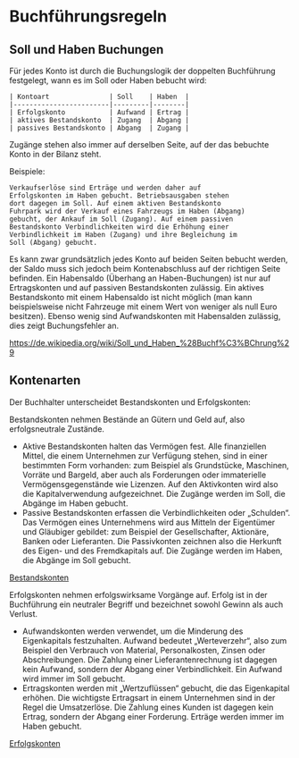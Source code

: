 Buchführungsregeln
==================

Soll und Haben Buchungen
-----------------------

Für jedes Konto ist durch die Buchungslogik der doppelten
Buchführung festgelegt, wann es im Soll oder Haben bebucht wird:

    | Kontoart               | Soll    | Haben  |
    |------------------------|---------|--------|
    | Erfolgskonto           | Aufwand | Ertrag |
    | aktives Bestandskonto  | Zugang  | Abgang |
    | passives Bestandskonto | Abgang  | Zugang |

Zugänge stehen also immer auf derselben Seite, auf der das
bebuchte Konto in der Bilanz steht.

Beispiele:

    Verkaufserlöse sind Erträge und werden daher auf
    Erfolgskonten im Haben gebucht. Betriebsausgaben stehen
    dort dagegen im Soll. Auf einem aktiven Bestandskonto
    Fuhrpark wird der Verkauf eines Fahrzeugs im Haben (Abgang)
    gebucht, der Ankauf im Soll (Zugang). Auf einem passiven
    Bestandskonto Verbindlichkeiten wird die Erhöhung einer
    Verbindlichkeit im Haben (Zugang) und ihre Begleichung im
    Soll (Abgang) gebucht.

Es kann zwar grundsätzlich jedes Konto auf beiden Seiten bebucht
werden, der Saldo muss sich jedoch beim Kontenabschluss auf der
richtigen Seite befinden. Ein Habensaldo (Überhang an
Haben-Buchungen) ist nur auf Ertragskonten und auf passiven
Bestandskonten zulässig. Ein aktives Bestandskonto mit einem
Habensaldo ist nicht möglich (man kann beispielsweise nicht
Fahrzeuge mit einem Wert von weniger als null Euro besitzen).
Ebenso wenig sind Aufwandskonten mit Habensalden zulässig, dies
zeigt Buchungsfehler an.

https://de.wikipedia.org/wiki/Soll_und_Haben_%28Buchf%C3%BChrung%29

Kontenarten
-----------

Der Buchhalter unterscheidet Bestandskonten und Erfolgskonten:

Bestandskonten nehmen Bestände an Gütern und Geld auf, also
erfolgsneutrale Zustände.

 * Aktive Bestandskonten halten das Vermögen fest. Alle
 finanziellen Mittel, die einem Unternehmen zur Verfügung
 stehen, sind in einer bestimmten Form vorhanden: zum Beispiel
 als Grundstücke, Maschinen, Vorräte und Bargeld, aber auch
 als Forderungen oder immaterielle Vermögensgegenstände wie
 Lizenzen. Auf den Aktivkonten wird also die Kapitalverwendung
 aufgezeichnet. Die Zugänge werden im Soll, die Abgänge im Haben
 gebucht.
 * Passive Bestandskonten erfassen die Verbindlichkeiten oder
 „Schulden“. Das Vermögen eines Unternehmens wird aus Mitteln
 der Eigentümer und Gläubiger gebildet: zum Beispiel der
 Gesellschafter, Aktionäre, Banken oder Lieferanten. Die
 Passivkonten zeichnen also die Herkunft des Eigen- und des
 Fremdkapitals auf. Die Zugänge werden im Haben, die Abgänge
 im Soll gebucht.

 [Bestandskonten](https://de.wikipedia.org/wiki/Datei:Bestandskonten.svg)

Erfolgskonten nehmen erfolgswirksame Vorgänge auf. Erfolg ist
in der Buchführung ein neutraler Begriff und bezeichnet
sowohl Gewinn als auch Verlust.

 * Aufwandskonten werden verwendet, um die Minderung des
 Eigenkapitals festzuhalten. Aufwand bedeutet „Werteverzehr“,
 also zum Beispiel den Verbrauch von Material, Personalkosten,
 Zinsen oder Abschreibungen. Die Zahlung einer
 Lieferantenrechnung ist dagegen kein Aufwand, sondern der
 Abgang einer Verbindlichkeit. Ein Aufwand wird immer im Soll
 gebucht.
 * Ertragskonten werden mit „Wertzuflüssen“ gebucht, die
 das Eigenkapital erhöhen. Die wichtigste Ertragsart in einem
 Unternehmen sind in der Regel die Umsatzerlöse. Die Zahlung
 eines Kunden ist dagegen kein Ertrag, sondern der Abgang einer
 Forderung. Erträge werden immer im Haben gebucht.

 [Erfolgskonten](https://de.wikipedia.org/wiki/Datei:Erfolgskonten.svg)